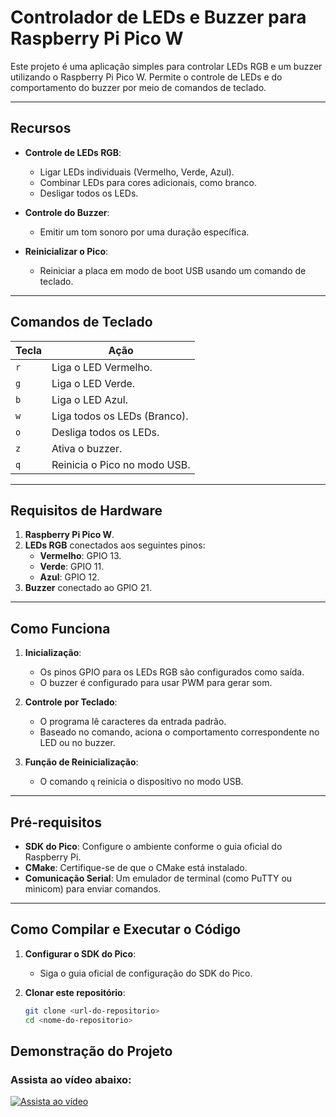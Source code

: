 # Controlador de LEDs e Buzzer para Raspberry Pi Pico W

Este projeto é uma aplicação simples para controlar LEDs RGB e um buzzer utilizando o Raspberry Pi Pico W. Permite o controle de LEDs e do comportamento do buzzer por meio de comandos de teclado.

---

## Recursos

- **Controle de LEDs RGB**:
  - Ligar LEDs individuais (Vermelho, Verde, Azul).
  - Combinar LEDs para cores adicionais, como branco.
  - Desligar todos os LEDs.

- **Controle do Buzzer**:
  - Emitir um tom sonoro por uma duração específica.

- **Reinicializar o Pico**:
  - Reiniciar a placa em modo de boot USB usando um comando de teclado.

---

## Comandos de Teclado

| Tecla | Ação                          |
|-------|-------------------------------|
| `r`   | Liga o LED Vermelho.          |
| `g`   | Liga o LED Verde.             |
| `b`   | Liga o LED Azul.              |
| `w`   | Liga todos os LEDs (Branco).  |
| `o`   | Desliga todos os LEDs.        |
| `z`   | Ativa o buzzer.               |
| `q`   | Reinicia o Pico no modo USB.  |

---

## Requisitos de Hardware

1. **Raspberry Pi Pico W**.
2. **LEDs RGB** conectados aos seguintes pinos:
   - **Vermelho**: GPIO 13.
   - **Verde**: GPIO 11.
   - **Azul**: GPIO 12.
3. **Buzzer** conectado ao GPIO 21.

---

## Como Funciona

1. **Inicialização**:
   - Os pinos GPIO para os LEDs RGB são configurados como saída.
   - O buzzer é configurado para usar PWM para gerar som.

2. **Controle por Teclado**:
   - O programa lê caracteres da entrada padrão.
   - Baseado no comando, aciona o comportamento correspondente no LED ou no buzzer.

3. **Função de Reinicialização**:
   - O comando `q` reinicia o dispositivo no modo USB.

---

## Pré-requisitos

- **SDK do Pico**: Configure o ambiente conforme o guia oficial do Raspberry Pi.
- **CMake**: Certifique-se de que o CMake está instalado.
- **Comunicação Serial**: Um emulador de terminal (como PuTTY ou minicom) para enviar comandos.

---

## Como Compilar e Executar o Código

1. **Configurar o SDK do Pico**:
   - Siga o guia oficial de configuração do SDK do Pico.

2. **Clonar este repositório**:
   ```bash
   git clone <url-do-repositorio>
   cd <nome-do-repositorio>


## Demonstração do Projeto

### Assista ao vídeo abaixo:

[![Assista ao vídeo](https://img.youtube.com/vi/T-D1KVIuvjA/maxresdefault.jpg)](https://youtu.be/DlRfBLfy1AY)

